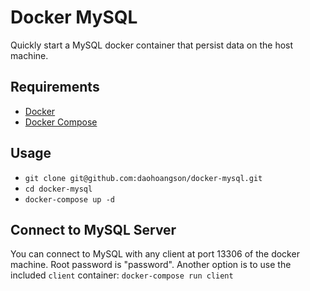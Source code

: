 # Docker MySQL
Quickly start a MySQL docker container that persist data on the host machine.

## Requirements
* [Docker](https://docs.docker.com/installation/)
* [Docker Compose](https://docs.docker.com/compose/install/)

## Usage
 * `git clone git@github.com:daohoangson/docker-mysql.git`
 * `cd docker-mysql`
 * `docker-compose up -d`

## Connect to MySQL Server
You can connect to MySQL with any client at port 13306 of the docker machine. Root password is "password".
Another option is to use the included `client` container: `docker-compose run client`
